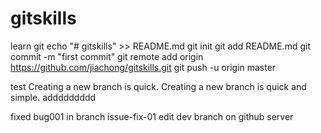 # gitskills
learn git 
echo "# gitskills" >> README.md
git init
git add README.md
git commit -m "first commit"
git remote add origin https://github.com/jiachong/gitskills.git
git push -u origin master

test 
Creating a new branch is quick.
Creating a new branch is quick and simple.
addddddddd


fixed bug001 in branch issue-fix-01 
edit dev branch on github server 
